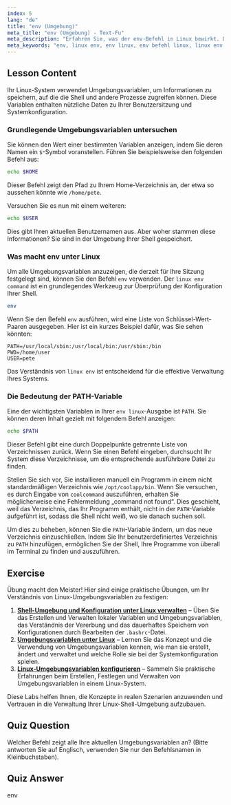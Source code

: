 ```yaml
---
index: 5
lang: "de"
title: "env (Umgebung)"
meta_title: "env (Umgebung) - Text-Fu"
meta_description: "Erfahren Sie, was der env-Befehl in Linux bewirkt. Diese Anleitung erklärt, wie Sie Linux-Umgebungsvariablen wie PATH, HOME und USER mit dem env-Linux-Befehl anzeigen und verwenden."
meta_keywords: "env, linux env, env linux, env befehl linux, linux env befehl, was macht env in linux, umgebungsvariablen, PATH variable, shell variablen"
---
```


## Lesson Content

Ihr Linux-System verwendet Umgebungsvariablen, um Informationen zu speichern, auf die die Shell und andere Prozesse zugreifen können. Diese Variablen enthalten nützliche Daten zu Ihrer Benutzersitzung und Systemkonfiguration.

### Grundlegende Umgebungsvariablen untersuchen

Sie können den Wert einer bestimmten Variablen anzeigen, indem Sie deren Namen ein `$`-Symbol voranstellen. Führen Sie beispielsweise den folgenden Befehl aus:

```bash
echo $HOME
```

Dieser Befehl zeigt den Pfad zu Ihrem Home-Verzeichnis an, der etwa so aussehen könnte wie `/home/pete`.

Versuchen Sie es nun mit einem weiteren:

```bash
echo $USER
```

Dies gibt Ihren aktuellen Benutzernamen aus. Aber woher stammen diese Informationen? Sie sind in der Umgebung Ihrer Shell gespeichert.

### Was macht env unter Linux

Um alle Umgebungsvariablen anzuzeigen, die derzeit für Ihre Sitzung festgelegt sind, können Sie den Befehl `env` verwenden. Der `linux env command` ist ein grundlegendes Werkzeug zur Überprüfung der Konfiguration Ihrer Shell.

```bash
env
```

Wenn Sie den Befehl `env` ausführen, wird eine Liste von Schlüssel-Wert-Paaren ausgegeben. Hier ist ein kurzes Beispiel dafür, was Sie sehen könnten:

```plaintext
PATH=/usr/local/sbin:/usr/local/bin:/usr/sbin:/bin
PWD=/home/user
USER=pete
```

Das Verständnis von `linux env` ist entscheidend für die effektive Verwaltung Ihres Systems.

### Die Bedeutung der PATH-Variable

Eine der wichtigsten Variablen in Ihrer `env linux`-Ausgabe ist `PATH`. Sie können deren Inhalt gezielt mit folgendem Befehl anzeigen:

```bash
echo $PATH
```

Dieser Befehl gibt eine durch Doppelpunkte getrennte Liste von Verzeichnissen zurück. Wenn Sie einen Befehl eingeben, durchsucht Ihr System diese Verzeichnisse, um die entsprechende ausführbare Datei zu finden.

Stellen Sie sich vor, Sie installieren manuell ein Programm in einem nicht standardmäßigen Verzeichnis wie `/opt/coolapp/bin`. Wenn Sie versuchen, es durch Eingabe von `coolcommand` auszuführen, erhalten Sie möglicherweise eine Fehlermeldung „command not found“. Dies geschieht, weil das Verzeichnis, das Ihr Programm enthält, nicht in der `PATH`-Variable aufgeführt ist, sodass die Shell nicht weiß, wo sie danach suchen soll.

Um dies zu beheben, können Sie die `PATH`-Variable ändern, um das neue Verzeichnis einzuschließen. Indem Sie Ihr benutzerdefiniertes Verzeichnis zu `PATH` hinzufügen, ermöglichen Sie der Shell, Ihre Programme von überall im Terminal zu finden und auszuführen.

## Exercise

Übung macht den Meister! Hier sind einige praktische Übungen, um Ihr Verständnis von Linux-Umgebungsvariablen zu festigen:

1. **[Shell-Umgebung und Konfiguration unter Linux verwalten](https://labex.io/de/labs/comptia-manage-shell-environment-and-configuration-in-linux-590838)** – Üben Sie das Erstellen und Verwalten lokaler Variablen und Umgebungsvariablen, das Verständnis der Vererbung und das dauerhaftes Speichern von Konfigurationen durch Bearbeiten der `.bashrc`-Datei.
2. **[Umgebungsvariablen unter Linux](https://labex.io/de/labs/linux-environment-variables-in-linux-385274)** – Lernen Sie das Konzept und die Verwendung von Umgebungsvariablen kennen, wie man sie erstellt, ändert und verwaltet und welche Rolle sie bei der Systemkonfiguration spielen.
3. **[Linux-Umgebungsvariablen konfigurieren](https://labex.io/de/labs/linux-configure-linux-environment-variables-437861)** – Sammeln Sie praktische Erfahrungen beim Erstellen, Festlegen und Verwalten von Umgebungsvariablen in einem Linux-System.

Diese Labs helfen Ihnen, die Konzepte in realen Szenarien anzuwenden und Vertrauen in die Verwaltung Ihrer Linux-Shell-Umgebung aufzubauen.

## Quiz Question

Welcher Befehl zeigt alle Ihre aktuellen Umgebungsvariablen an? (Bitte antworten Sie auf Englisch, verwenden Sie nur den Befehlsnamen in Kleinbuchstaben).

## Quiz Answer

env
